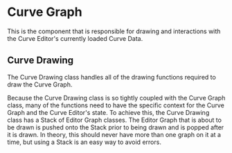 # Curve Graph

This is the component that is responsible for drawing and interactions with the Curve Editor's currently loaded Curve Data.

## Curve Drawing

The Curve Drawing class handles all of the drawing functions required to draw the Curve Graph.

Because the Curve Drawing class is so tightly coupled with the Curve Graph class, many of the functions need to have the specific context for the Curve Graph and the Curve Editor's state.  To achieve this, the Curve Drawing class has a Stack of Editor Graph classes.  The Editor Graph that is about to be drawn is pushed onto the Stack prior to being drawn and is popped after it is drawn.  In theory, this should never have more than one graph on it at a time, but using a Stack is an easy way to avoid errors.

